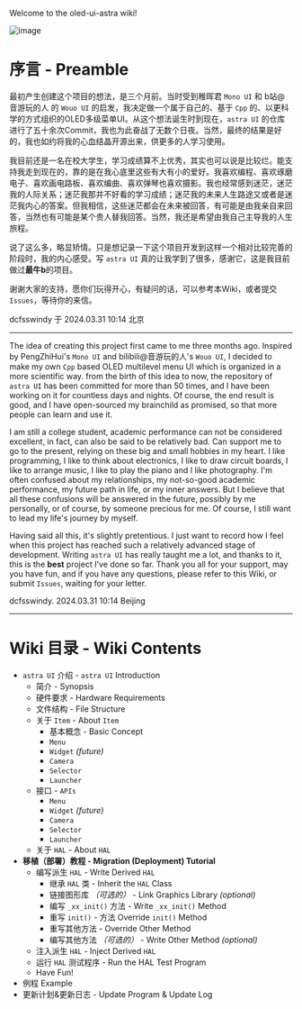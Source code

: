 Welcome to the oled-ui-astra wiki!

![image](https://github.com/dcfsswindy/oled-ui-astra/assets/59963050/159bd518-976e-4fa5-bb5c-66452e0d698a)

# 序言 - Preamble
最初产生创建这个项目的想法，是三个月前。当时受到稚晖君 `Mono UI` 和 b站@音游玩的人 的 `Wouo UI` 的启发，我决定做一个属于自己的、基于 `Cpp` 的、以更科学的方式组织的OLED多级菜单UI。从这个想法诞生时到现在，`astra UI` 的仓库进行了五十余次Commit，我也为此奋战了无数个日夜。当然，最终的结果是好的，我也如约将我的心血结晶开源出来，供更多的人学习使用。

我目前还是一名在校大学生，学习成绩算不上优秀，其实也可以说是比较烂。能支持我走到现在的，靠的是在我心底里这些有大有小的爱好。我喜欢编程、喜欢琢磨电子、喜欢画电路板、喜欢编曲、喜欢弹琴也喜欢摄影。我也经常感到迷茫，迷茫我的人际关系；迷茫我那并不好看的学习成绩；迷茫我的未来人生路途又或者是迷茫我内心的答案。但我相信，这些迷茫都会在未来被回答，有可能是由我亲自来回答，当然也有可能是某个贵人替我回答。当然，我还是希望由我自己主导我的人生旅程。

说了这么多，略显矫情。只是想记录一下这个项目开发到这样一个相对比较完善的阶段时，我的内心感受。写 `astra UI` 真的让我学到了很多，感谢它，这是我目前做过**最牛b**的项目。

谢谢大家的支持，愿你们玩得开心，有疑问的话，可以参考本Wiki，或者提交 `Issues`，等待你的来信。

dcfsswindy 于 2024.03.31 10:14 北京

---
The idea of creating this project first came to me three months ago. Inspired by PengZhiHui's `Mono UI` and bilibili@音游玩的人's `Wouo UI`, I decided to make my own `Cpp` based OLED multilevel menu UI which is organized in a more scientific way. from the birth of this idea to now, the repository of `astra UI` has been committed for more than 50 times, and I have been working on it for countless days and nights. Of course, the end result is good, and I have open-sourced my brainchild as promised, so that more people can learn and use it.

I am still a college student, academic performance can not be considered excellent, in fact, can also be said to be relatively bad. Can support me to go to the present, relying on these big and small hobbies in my heart. I like programming, I like to think about electronics, I like to draw circuit boards, I like to arrange music, I like to play the piano and I like photography. I'm often confused about my relationships, my not-so-good academic performance, my future path in life, or my inner answers. But I believe that all these confusions will be answered in the future, possibly by me personally, or of course, by someone precious for me. Of course, I still want to lead my life's journey by myself.

Having said all this, it's slightly pretentious. I just want to record how I feel when this project has reached such a relatively advanced stage of development. Writing `astra UI` has really taught me a lot, and thanks to it, this is the **best** project I've done so far.
Thank you all for your support, may you have fun, and if you have any questions, please refer to this Wiki, or submit `Issues`, waiting for your letter.

dcfsswindy. 2024.03.31 10:14 Beijing

---
# Wiki 目录 - Wiki Contents
+ `astra UI` 介绍 - `astra UI` Introduction
	+ 简介 - Synopsis
	+ 硬件要求 - Hardware Requirements
	+ 文件结构 - File Structure
	+ 关于 `Item` - About `Item`
		+ 基本概念 - Basic Concept
		+ `Menu`
		+ `Widget` *(future)*
		+ `Camera`
		+ `Selector`
		+ `Launcher`
	+ 接口 - `APIs`
		+ `Menu`
		+ `Widget` *(future)*
		+ `Camera`
		+ `Selector`
		+ `Launcher`
	+ 关于 `HAL` - About `HAL`
+ **移植（部署）教程 - Migration (Deployment) Tutorial**
	+ 编写派生 `HAL` - Write Derived `HAL`
		+ 继承 `HAL` 类 - Inherit the `HAL` Class
		+ 链接图形库 *（可选的）* - Link Graphics Library *(optional)*
		+ 编写 `_xx_init()` 方法 - Write `_xx_init()` Method
		+ 重写 `init()` - 方法 Override `init()` Method
		+ 重写其他方法 - Override Other Method
		+ 编写其他方法 *（可选的）* - Write Other Method *(optional)*
	+ 注入派生 `HAL` - Inject Derived `HAL`
	+ 运行 `HAL` 测试程序 - Run the HAL Test Program
	+ Have Fun! 
+ 例程 Example 
+ 更新计划&更新日志 - Update Program & Update Log